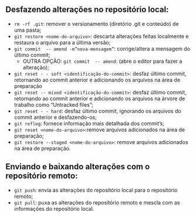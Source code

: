 ## Desfazendo alterações no repositório local:

- ```rm -rf .git```: remover o versionamento (diretório .git e conteúdo) de uma pasta;
- ```git restore <nome-do-arquivo>```: descarta alterações feitas localmente e restaura o arquivo para a última versão;
- ```git commit  -- amend -m”nova-mensagem”```: corrige/altera a mensagem do último commit;
    - OUTRA OPÇÃO: ```git commit  -- amend```: (abre o editor para fazer a alteração);
- ```git reset - - soft <identificação-do-commit>```: desfaz último commit, retornando ao commit anterior e adicionando os arquivos na área de preparação
- ```git reset -- mixed <identificação-do-commit>```: desfaz último commit, retornando ao commit anterior e adicionando os arquivos na árvore de trabalho como “Untracked files”;
- ```git reset - - hard```: desfaz último commit, ignorando os arquivos do commit anterior e desfazendo-os;
- ```git reflog```: fornece informação mais detalhada dos commit’s;
- ```git reset <nome-do-arquivo>```:remove arquivos adicionados na área de preparação;
- ```git restore --staged <nome-do-arquivo>```: remove arquivos adicionados na área de preparação.

## Enviando e baixando alterações com o repositório remoto:

- ```git push```: envia as alterações do repositório local para o repositório remoto;
- ```git pull```: puxa as alterações do repositório remoto e mescla com as informações do repositório local.
